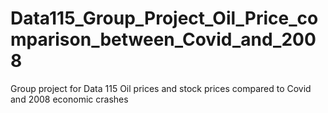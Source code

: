 # Data115_Group_Project_Oil_Price_comparison_between_Covid_and_2008
Group project for Data 115 Oil prices and stock prices compared to Covid and 2008 economic crashes
